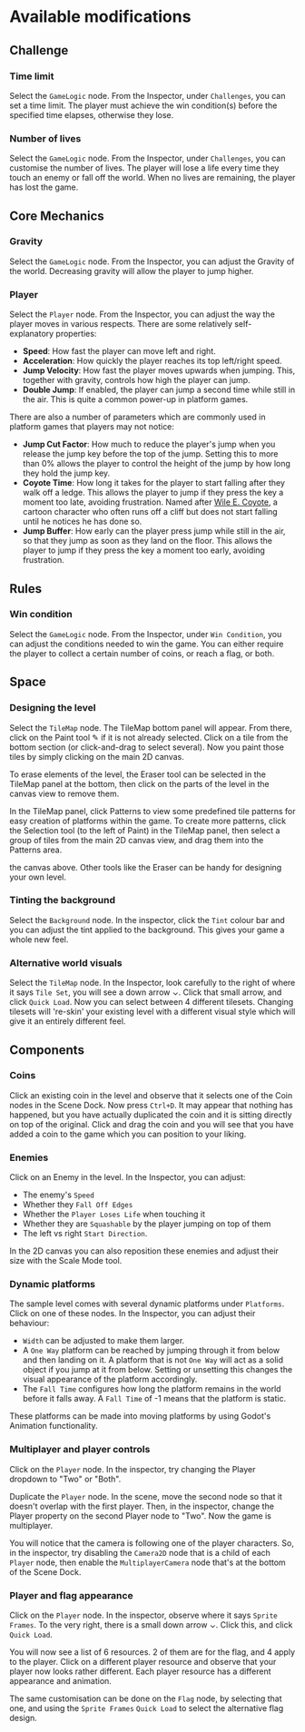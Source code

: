# Available modifications

## Challenge

### Time limit

Select the `GameLogic` node. From the Inspector, under `Challenges`, you
can set a time limit. The player must achieve the win condition(s) before
the specified time elapses, otherwise they lose.

### Number of lives

Select the `GameLogic` node. From the Inspector, under `Challenges`, you
can customise the number of lives. The player will lose a life every time
they touch an enemy or fall off the world. When no lives are remaining,
the player has lost the game.

## Core Mechanics

### Gravity

Select the `GameLogic` node. From the Inspector, you can adjust the
Gravity of the world. Decreasing gravity will allow the player to jump
higher.

### Player

Select the `Player` node. From the Inspector, you can adjust the way the player
moves in various respects. There are some relatively self-explanatory
properties:

- **Speed**: How fast the player can move left and right.
- **Acceleration**: How quickly the player reaches its top left/right speed.
- **Jump Velocity**: How fast the player moves upwards when jumping. This,
  together with gravity, controls how high the player can jump.
- **Double Jump**: If enabled, the player can jump a second time while still in
  the air. This is quite a common power-up in platform games.

There are also a number of parameters which are commonly used in platform games
that players may not notice:

- **Jump Cut Factor**: How much to reduce the player's jump when you release
  the jump key before the top of the jump. Setting this to more than 0% allows
  the player to control the height of the jump by how long they hold the jump
  key.
- **Coyote Time**: How long it takes for the player to start falling after they
  walk off a ledge. This allows the player to jump if they press the key a
  moment too late, avoiding frustration. Named after [Wile E.
  Coyote](https://en.wikipedia.org/wiki/Wile_E._Coyote_and_the_Road_Runner), a
  cartoon character who often runs off a cliff but does not start falling until
  he notices he has done so.
- **Jump Buffer**: How early can the player press jump while still in the air,
  so that they jump as soon as they land on the floor. This allows the player to
  jump if they press the key a moment too early, avoiding frustration.

## Rules

### Win condition

Select the `GameLogic` node. From the Inspector, under `Win Condition`,
you can adjust the conditions needed to win the game. You can either require
the player to collect a certain number of coins, or reach a flag, or both.

## Space

### Designing the level

Select the `TileMap` node. The TileMap bottom panel will appear. From
there, click on the Paint tool ✎ if it is not already selected. Click on
a tile from the bottom section (or click-and-drag to select several). Now
you paint those tiles by simply clicking on the main 2D canvas.

To erase elements of the level, the Eraser tool can be selected in the
TileMap panel at the bottom, then click on the parts of the level in the
canvas view to remove them.

In the TileMap panel, click Patterns to view some predefined tile patterns
for easy creation of platforms within the game. To create more patterns,
click the Selection tool (to the left of Paint) in the TileMap panel, then
select a group of tiles from the main 2D canvas view, and drag them into
the Patterns area.

the canvas above. Other tools like the Eraser can be handy for
designing your own level.

### Tinting the background

Select the `Background` node. In the inspector, click the `Tint` colour bar
and you can adjust the tint applied to the background. This gives your game
a whole new feel.

### Alternative world visuals

Select the `TileMap` node. In the Inspector, look carefully to the right of
where it says `Tile Set`, you will see a down arrow ⌄. Click that small
arrow, and click `Quick Load`. Now you can select between 4 different
tilesets. Changing tilesets will 're-skin' your existing level with a
different visual style which will give it an entirely different feel.

## Components

### Coins

Click an existing coin in the level and observe that it selects one of the
Coin nodes in the Scene Dock. Now press `Ctrl+D`. It may appear that nothing
has happened, but you have actually duplicated the coin and it is sitting
directly on top of the original. Click and drag the coin and you will see
that you have added a coin to the game which you can position to your liking.

### Enemies

Click on an Enemy in the level. In the Inspector, you can adjust:
- The enemy's `Speed`
- Whether they `Fall Off Edges`
- Whether the `Player Loses Life` when touching it
- Whether they are `Squashable` by the player jumping on top of them
- The left vs right `Start Direction`.

In the 2D canvas you can also reposition these enemies and adjust their
size with the Scale Mode tool.

### Dynamic platforms

The sample level comes with several dynamic platforms under `Platforms`. Click
on one of these nodes. In the Inspector, you can adjust their behaviour:

- `Width` can be adjusted to make them larger.
- A `One Way` platform can be reached by jumping through it from below and
  then landing on it. A platform that is not `One Way` will act as a solid
  object if you jump at it from below. Setting or unsetting this changes the
  visual appearance of the platform accordingly.
- The `Fall Time` configures how long the platform remains in the world
  before it falls away. A `Fall Time` of -1 means that the platform is static.

These platforms can be made into moving platforms by using Godot's Animation
functionality.

### Multiplayer and player controls

Click on the `Player` node. In the inspector, try changing the Player
dropdown to "Two" or "Both".

Duplicate the `Player` node. In the scene, move the second node so that it
doesn't overlap with the first player. Then, in the inspector, change the Player
property on the second Player node to "Two". Now the game is multiplayer.

You will notice that the camera is following one of the player characters. So,
in the inspector, try disabling the `Camera2D` node that is a child of each
`Player` node, then enable the `MultiplayerCamera` node that's at the bottom of
the Scene Dock.

### Player and flag appearance

Click on the `Player` node. In the inspector, observe where it says `Sprite
Frames`. To the very right, there is a small down arrow ⌄. Click this, and
click `Quick Load`.

You will now see a list of 6 resources. 2 of them are for the flag, and 4
apply to the player. Click on a different player resource and observe that
your player now looks rather different. Each player resource has a different
appearance and animation.

The same customisation can be done on the `Flag` node, by selecting that one,
and using the `Sprite Frames` `Quick Load` to select the alternative flag
design.

